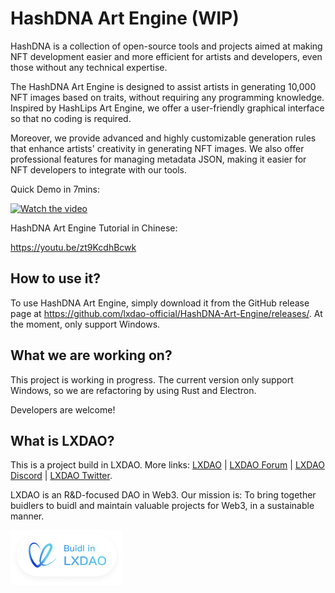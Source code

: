 # HashDNA Art Engine (WIP)

HashDNA is a collection of open-source tools and projects aimed at making NFT development easier and more efficient for artists and developers, even those without any technical expertise.

The HashDNA Art Engine is designed to assist artists in generating 10,000 NFT images based on traits, without requiring any programming knowledge. Inspired by HashLips Art Engine, we offer a user-friendly graphical interface so that no coding is required.

Moreover, we provide advanced and highly customizable generation rules that enhance artists' creativity in generating NFT images. We also offer professional features for managing metadata JSON, making it easier for NFT developers to integrate with our tools.

Quick Demo in 7mins:

[![Watch the video](https://img.youtube.com/vi/dP9KyMf6CGs/maxresdefault.jpg)](https://youtu.be/dP9KyMf6CGs)

HashDNA Art Engine Tutorial in Chinese:

<https://youtu.be/zt9KcdhBcwk>

## How to use it?

To use HashDNA Art Engine, simply download it from the GitHub release page at https://github.com/lxdao-official/HashDNA-Art-Engine/releases/. At the moment, only support Windows.

## What we are working on?

This project is working in progress. The current version only support Windows, so we are refactoring by using Rust and Electron.

Developers are welcome!

## What is LXDAO?

This is a project build in LXDAO. More links: [LXDAO](https://lxdao.io/) | [LXDAO Forum](https://forum.lxdao.io/) | [LXDAO Discord](https://discord.lxdao.io) | [LXDAO Twitter](https://twitter.com/LXDAO_Official).

LXDAO is an R&D-focused DAO in Web3. Our mission is: To bring together buidlers to buidl and maintain valuable projects for Web3, in a sustainable manner.

<a target="_blank" href="https://lxdao.io/"><img alt="Buidl in LXDAO" src="https://github.com/lxdao-official/myfirstnft-frontend/raw/main/public/buildinlxdao.png" width="180" /></a>

